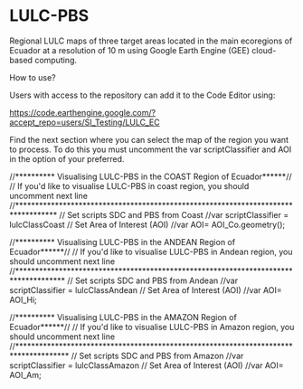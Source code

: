# LULC-PBS
Regional LULC maps of three target areas located in the main ecoregions of Ecuador at a resolution of 10 m using Google Earth Engine (GEE) cloud-based computing. 

How to use?

Users with access to the repository can add it to the Code Editor using:

https://code.earthengine.google.com/?accept_repo=users/SI_Testing/LULC_EC

Find the next section where you can select the map of the region you want to process. 
To do this you must uncomment the var scriptClassifier and AOI in the option of your preferred.

//********** Visualising LULC-PBS in the COAST Region of Ecuador******//
// If you'd like to visualise LULC-PBS in coast region, you should uncomment next line 
//**********************************************************************************
// Set scripts SDC and PBS from Coast
//var scriptClassifier = lulcClassCoast
// Set Area of Interest (AOI)
//var AOI= AOI_Co.geometry(); 


//********** Visualising LULC-PBS in the ANDEAN Region of Ecuador******//
// If you'd like to visualise LULC-PBS in Andean region, you should uncomment next line 
//************************************************************************************
// Set scripts SDC and PBS from Andean
//var scriptClassifier = lulcClassAndean
// Set Area of Interest (AOI)
//var AOI= AOI_Hi; 


//********** Visualising LULC-PBS in the AMAZON Region of Ecuador******//
// If you'd like to visualise LULC-PBS in Amazon region, you should uncomment next line 
//*************************************************************************************
// Set scripts SDC and PBS from Amazon
//var scriptClassifier = lulcClassAmazon
// Set Area of Interest (AOI)
//var AOI= AOI_Am; 


